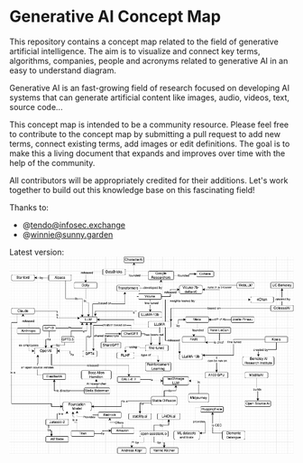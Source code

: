 # Generative AI Concept Map

This repository contains a concept map related to the field of generative artificial intelligence. The aim is to visualize and connect key terms, algorithms, companies, people and acronyms related to generative AI in an easy to understand diagram.

Generative AI is an fast-growing field of research focused on developing AI systems that can generate artificial content like images, audio, videos, text, source code... 

This concept map is intended to be a community resource. Please feel free to contribute to the concept map by submitting a pull request to add new terms, connect existing terms, add images or edit definitions. The goal is to make this a living document that expands and improves over time with the help of the community.

All contributors will be appropriately credited for their additions. Let's work together to build out this knowledge base on this fascinating field!


Thanks to:
- @tendo@infosec.exchange
- @winnie@sunny.garden

Latest version:
<img src="https://github.com/juananpe/generativeAI/blob/main/generativeAI_v0_5.png">
